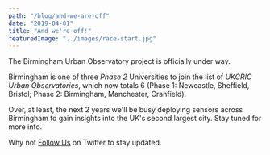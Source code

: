 ```yaml
---
path: "/blog/and-we-are-off"
date: "2019-04-01"
title: "And we're off!"
featuredImage: "../images/race-start.jpg"
---
```


The Birmingham Urban Observatory project is officially under way.

Birmingham is one of three _Phase 2_ Universities to join the list of _UKCRIC Urban Observatories_, which now totals 6 (Phase 1: Newcastle, Sheffield, Bristol; Phase 2: Birmingham, Manchester, Cranfield).

Over, at least, the next 2 years we'll be busy deploying sensors across Birmingham to gain insights into the UK's second largest city. Stay tuned for more info.

Why not [Follow Us](https://twitter.com/BhamUrbanObs) on Twitter to stay updated.